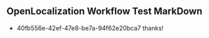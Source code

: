 ## OpenLocalization Workflow Test MarkDown
* 40fb556e-42ef-47e8-be7a-94f62e20bca7 
thanks!<!--HONumber=Mar16_HO4-->
